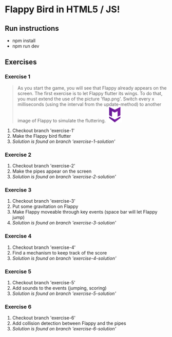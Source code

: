 # Flappy Bird in HTML5 / JS!

## Run instructions
- npm install
- npm run dev

## Exercises

### Exercise 1
> As you start the game, you will see that Flappy already appears on the screen. The first exercise is to let Flappy flutter its wings.
> To do that, you must extend the use of the picture 'flap.png'. 
> Switch every x milliseconds (using the interval from the update-method) to another image of Flappy to simulate the fluttering.
![alt text](https://github.com/adam-p/markdown-here/raw/master/src/common/images/icon48.png "Logo Title Text 1")
1. Checkout branch 'exercise-1'
2. Make the Flappy bird flutter
3. *Solution is found on branch 'exercise-1-solution'*

### Exercise 2
1. Checkout branch 'exercise-2'
2. Make the pipes appear on the screen
3. *Solution is found on branch 'exercise-2-solution'*

### Exercise 3
1. Checkout branch 'exercise-3'
2. Put some gravitation on Flappy
3. Make Flappy moveable through key events (space bar will let Flappy jump)
4. *Solution is found on branch 'exercise-3-solution'*

### Exercise 4
1. Checkout branch 'exercise-4'
2. Find a mechanism to keep track of the score
3. *Solution is found on branch 'exercise-4-solution'*

### Exercise 5
1. Checkout branch 'exercise-5'
2. Add sounds to the events (jumping, scoring)
3. *Solution is found on branch 'exercise-5-solution'*

### Exercise 6
1. Checkout branch 'exercise-6'
2. Add collision detection between Flappy and the pipes
3. *Solution is found on branch 'exercise-6-solution'*